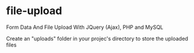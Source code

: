 # file-upload
Form Data And File Upload With JQuery (Ajax), PHP and MySQL 

Create an "uploads" folder in your projec's directory to store the uploaded files


